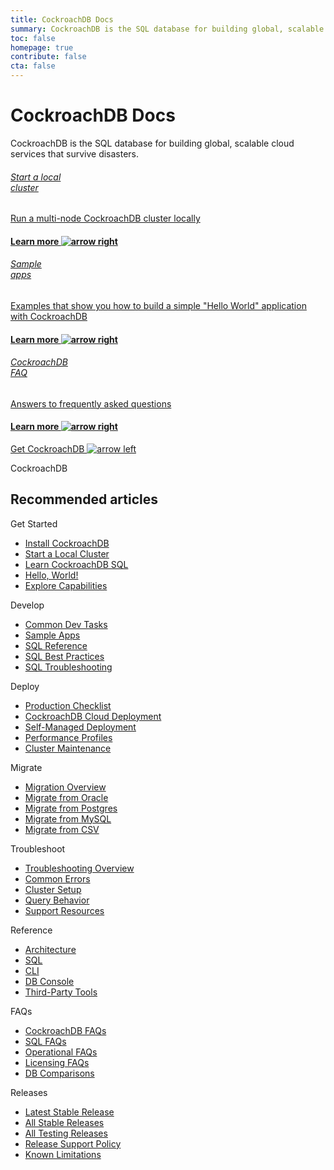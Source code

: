 ```yaml
---
title: CockroachDB Docs
summary: CockroachDB is the SQL database for building global, scalable cloud services that survive disasters.
toc: false
homepage: true
contribute: false
cta: false
---
```


<div class="home-header mb-xl-5 bg-cover bg-cover__bg-3-1">
  <div class="p-2 p-md-5">
  <h1 class="m-0 text-white">CockroachDB Docs</h1>
  <p class="mt-0 pb-4 text-white">CockroachDB is the SQL database for building global, scalable cloud services that survive disasters.</p>
    <div class="row d-lg-flex mx-0">
      <div class="col-lg-4 mb-3 mb-lg-0 pb-5">
        <div class="card card-link h-100 d-flex">
        <a href="secure-a-cluster.html" class="h-100">
          <div class="card-body p-4 d-flex flex-column h-100 card-header-overlap-text">            
            <h6 class="mt-2 mt-0 text-black">Start a local <br>cluster</h6>
            <p class="text-black">Run a multi-node CockroachDB cluster locally</p>
            <h4 class="mt-auto mb-0 text-electric-purple font-poppins-sb text-center">Learn more <img class="m-0 ml-2" src="{{  'images/icon-arrow-right-purple.svg' | relative_url  }}" alt="arrow right" /></h4>
          </div>
          </a>
        </div>
      </div>
      <div class="col-lg-4 mb-3 mb-lg-0 pb-5">
        <div class="card card-link h-100 d-flex">
        <a href="hello-world-example-apps.html" class="h-100">
          <div class="card-body p-4 d-flex flex-column h-100 card-header-overlap-text">
            <h6 class="mt-2 mt-0 text-black">Sample <br>apps</h6>
            <p class="text-black">Examples that show you how to build a simple "Hello World" application with CockroachDB</p>
            <h4 class="mt-auto mb-0 text-electric-purple font-poppins-sb text-center">Learn more <img class="m-0 ml-2" src="{{  'images/icon-arrow-right-purple.svg' | relative_url  }}" alt="arrow right" /></h4>
          </div>
          </a>
        </div>
        </div>
      <div class="col-lg-4 mb-3 mb-lg-0 pb-5">
        <div class="card card-link h-100 d-flex">
        <a href="frequently-asked-questions.html" class="h-100">
          <div class="card-body p-4 d-flex flex-column h-100 card-header-overlap-text">          
            <h6 class="m-0 text-black">CockroachDB <br>FAQ</h6>
            <p class="text-black">Answers to frequently asked questions</p>
            <h4 class="mt-auto mb-0 text-electric-purple font-poppins-sb text-center">Learn more <img class="m-0 ml-2" src="{{  'images/icon-arrow-right-purple.svg' | relative_url  }}" alt="arrow right" /></h4>
          </div>
          </a>
        </div>
      </div>
    </div>
  </div>
</div>

<div class="container">

  <div class="row pt-5 mt-5 pb-5 mb-5">
    <div class="col-lg-12 text-center">
      <a class="btn btn-redirect mt-3" href="install-cockroachdb.html">Get CockroachDB <img class="m-0" src="{{  'images/arrow-left.svg' | relative_url  }}" alt="arrow left" /></a>
    </div>
  </div>

  <div class="row">
    <div class="col-12">
      <p class="overline">CockroachDB</p>
      <h2 class="mt-2">Recommended articles</h2>
    </div>
  </div>

  <div class="row display-flex">
    <div class="col-xs-12 col-sm-6 col-lg-3">
      <p class="landing-column-title">Get Started</p>
      <ul>
        <li><a href="install-cockroachdb.html">Install CockroachDB</a></li>
        <li><a href="secure-a-cluster.html">Start a Local Cluster</a></li>
        <li><a href="learn-cockroachdb-sql.html">Learn CockroachDB SQL</a></li>
        <li><a href="hello-world-example-apps.html">Hello, World!</a></li>
        <li><a href="demo-fault-tolerance-and-recovery.html">Explore Capabilities</a></li>
      </ul>
    </div>
    <div class="col-xs-12 col-sm-6 col-lg-3">
      <p class="landing-column-title">Develop</p>
      <ul>
        <li><a href="developer-guide-overview.html">Common Dev Tasks</a></li>
        <li><a href="hello-world-example-apps.html">Sample Apps</a></li>
        <li><a href="sql-feature-support.html">SQL Reference</a></li>
        <li><a href="performance-best-practices-overview.html">SQL Best Practices</a></li>
        <li><a href="error-handling-and-troubleshooting.html">SQL Troubleshooting</a></li>
      </ul>
    </div>
    <div class="col-xs-12 col-sm-6 col-lg-3">
      <p class="landing-column-title">Deploy</p>
      <ul>
        <li><a href="recommended-production-settings.html">Production Checklist</a></li>
        <li><a href="../cockroachcloud/create-your-cluster.html">CockroachDB Cloud Deployment</a></li>
        <li><a href="orchestration.html">Self-Managed Deployment</a></li>
        <li><a href="performance.html">Performance Profiles</a></li>
        <li><a href="upgrade-cockroach-version.html">Cluster Maintenance</a></li>
      </ul>
    </div>
    <div class="col-xs-12 col-sm-6 col-lg-3">
      <p class="landing-column-title">Migrate</p>
      <ul>
        <li><a href="migration-overview.html">Migration Overview</a></li>
        <li><a href="migrate-from-oracle.html">Migrate from Oracle</a></li>
        <li><a href="migrate-from-postgres.html">Migrate from Postgres</a></li>
        <li><a href="migrate-from-mysql.html">Migrate from MySQL</a></li>
        <li><a href="migrate-from-csv.html">Migrate from CSV</a></li>
      </ul>
    </div>
    <div class="col-xs-12 col-sm-6 col-lg-3">
      <p class="landing-column-title">Troubleshoot</p>
      <ul>
        <li><a href="troubleshooting-overview.html">Troubleshooting Overview</a></li>
        <li><a href="common-errors.html">Common Errors</a></li>
        <li><a href="cluster-setup-troubleshooting.html">Cluster Setup</a></li>
        <li><a href="query-behavior-troubleshooting.html">Query Behavior</a></li>
        <li><a href="support-resources.html">Support Resources</a></li>
      </ul>
    </div>
    <div class="col-xs-12 col-sm-6 col-lg-3">
      <p class="landing-column-title">Reference</p>
      <ul>
        <li><a href="architecture/overview.html">Architecture</a></li>
        <li><a href="sql-feature-support.html">SQL</a></li>
        <li><a href="cockroach-commands.html">CLI</a></li>
        <li><a href="ui-overview.html">DB Console</a></li>
        <li><a href="third-party-database-tools.html">Third-Party Tools</a></li>
      </ul>
    </div>
    <div class="col-xs-12 col-sm-6 col-lg-3">
      <p class="landing-column-title">FAQs</p>
      <ul>
        <li><a href="frequently-asked-questions.html">CockroachDB FAQs</a></li>
        <li><a href="sql-faqs.html">SQL FAQs</a></li>
        <li><a href="operational-faqs.html">Operational FAQs</a></li>
        <li><a href="licensing-faqs.html">Licensing FAQs</a></li>
        <li><a href="cockroachdb-in-comparison.html">DB Comparisons</a></li>
      </ul>
    </div>
    <div class="col-xs-12 col-sm-6 col-lg-3">
      <p class="landing-column-title">Releases</p>
      <ul>
        <li><a href="../releases/{{ page.release_info.version }}.html">Latest Stable Release</a></li>
        <li><a href="../releases/#production-releases">All Stable Releases</a></li>
        <li><a href="../releases/#testing-releases">All Testing Releases</a></li>
        <li><a href="../releases/release-support-policy.html">Release Support Policy</a></li>
        <li><a href="known-limitations.html">Known Limitations</a></li>
      </ul>
    </div>
  </div>

</div>

